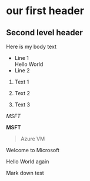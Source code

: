 # our first header


## Second level header


Here is my body text

* Line 1  
Hello World
* Line 2

1. Text 1

2. Text 2



5. Text 3

*MSFT*


**MSFT**

>Azure VM 

Welcome to Microsoft

Hello World again

Mark down test
